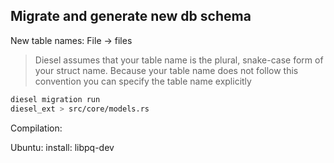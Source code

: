 ## Migrate and generate new db schema

New table names:
File -> files

> Diesel assumes that your table name is the plural, snake-case form of your struct name. Because your table name does not follow this convention you can specify the table name explicitly

```bash
diesel migration run
diesel_ext > src/core/models.rs
```

Compilation:

Ubuntu:
install: libpq-dev

